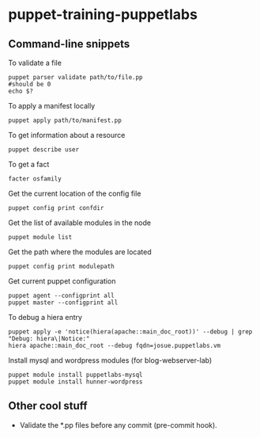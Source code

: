 puppet-training-puppetlabs
==========================


Command-line snippets
---------------------

To validate a file

    puppet parser validate path/to/file.pp
    #should be 0
    echo $?

To apply a manifest locally

    puppet apply path/to/manifest.pp
    
To get information about a resource

    puppet describe user
    
To get a fact

    facter osfamily


Get the current location of the config file

    puppet config print confdir
    
Get the list of available modules in the node

    puppet module list
    
Get the path where the modules are located

    puppet config print modulepath
    
Get current puppet configuration

    puppet agent --configprint all
    puppet master --configprint all

To debug a hiera entry

    puppet apply -e 'notice(hiera(apache::main_doc_root))' --debug | grep "Debug: hiera\|Notice:"
    hiera apache::main_doc_root --debug fqdn=josue.puppetlabs.vm

Install mysql and wordpress modules (for blog-webserver-lab)

    puppet module install puppetlabs-mysql
    puppet module install hunner-wordpress

Other cool stuff
---------------------
* Validate the *.pp files before any commit (pre-commit hook).
